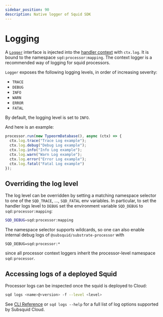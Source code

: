 ```yaml
---
sidebar_position: 90
description: Native logger of Squid SDK
---
```


# Logging

A [`Logger`](https://github.com/subsquid/squid/tree/master/util/logger) interface is injected into the [handler context](/arrowsquid-docs-v0/basics/squid-processor/#batch-context) with `ctx.log`. It is bound to the namespace `sqd:processor:mapping`. The context logger is a recommended way of logging for squid processors.

`Logger` exposes the following logging levels, in order of increasing severity:

* `TRACE`
* `DEBUG`
* `INFO`
* `WARN`
* `ERROR`
* `FATAL`

By default, the logging level is set to `INFO`. 

And here is an example:

```typescript
processor.run(new TypeormDatabase(), async (ctx) => {
  ctx.log.trace("Trace Log example");
  ctx.log.debug("Debug Log example");
  ctx.log.info("Info Log example");
  ctx.log.warn("Warn Log example");
  ctx.log.error("Error Log example");
  ctx.log.fatal("Fatal Log example")
});
```

## Overriding the log level

The log level can be overridden by setting a matching namespace selector to one of the `SQD_TRACE`, ..., `SQD_FATAL` env variables. In particular, to set the handler logs level to `DEBUG` set the environment variable `SQD_DEBUG` to `sqd:processor:mapping`:

```bash
SQD_DEBUG=sqd:processor:mapping
```

The namespace selector supports wildcards, so one can also enable internal debug logs of `@subsquid/substrate-processor` with
```
SQD_DEBUG=sqd:processor:*
```
since all processor context loggers inherit the processor-level namespace `sqd:processor`.


## Accessing logs of a deployed Squid

Processor logs can be inspected once the squid is deployed to Cloud:

```bash
sqd logs <name>@<version> -f --level <level>
```

See [CLI Reference](/arrowsquid-docs-v0/squid-cli/logs) or `sqd logs --help` for a full list of log options supported by Subsquid Cloud.
